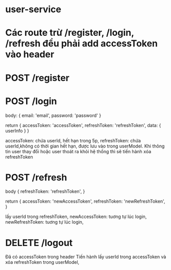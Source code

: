 # user-service

# Các route trừ /register, /login, /refresh đều phải add accessToken vào header

# POST /register

# POST /login

body: {
email: 'email',
password: 'password'
}

return {
accessToken: 'accessToken',
refreshToken: 'refreshToken',
data: {
userInfo
}
}

accessToken: chứa userId, hết hạn trong 5p,
refreshToken: chứa userId,không có thời gian hết hạn, được lưu vào trong userModel. Khi thông tin user thay đổi hoặc user thoát ra khỏi hệ thống thì sẽ tiến hành xóa refreshToken

# POST /refresh

body {
refreshToken: 'refreshToken',
}

return {
accessToken: 'newAccessToken',
refreshToken: 'newRefreshToken',
}

lấy userId trong refreshToken,
newAccessToken: tuơng tự lúc login,
newRefreshToken: tuơng tự lúc login,

# DELETE /logout

Đã có accessToken trong header
Tiến hành lấy userId trong accessToken và xóa refreshToken trong userModel,
